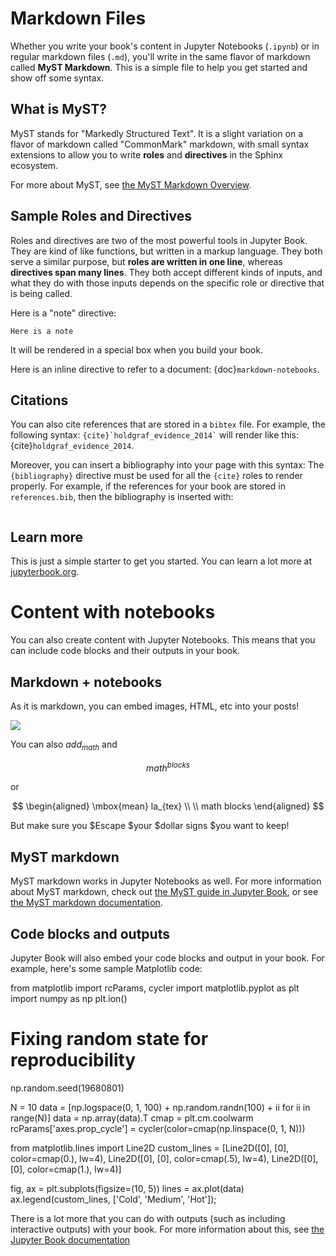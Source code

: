 # Markdown Files

Whether you write your book's content in Jupyter Notebooks (`.ipynb`) or
in regular markdown files (`.md`), you'll write in the same flavor of markdown
called **MyST Markdown**.
This is a simple file to help you get started and show off some syntax.

## What is MyST?

MyST stands for "Markedly Structured Text". It
is a slight variation on a flavor of markdown called "CommonMark" markdown,
with small syntax extensions to allow you to write **roles** and **directives**
in the Sphinx ecosystem.

For more about MyST, see [the MyST Markdown Overview](https://jupyterbook.org/content/myst.html).

## Sample Roles and Directives

Roles and directives are two of the most powerful tools in Jupyter Book. They
are kind of like functions, but written in a markup language. They both
serve a similar purpose, but **roles are written in one line**, whereas
**directives span many lines**. They both accept different kinds of inputs,
and what they do with those inputs depends on the specific role or directive
that is being called.

Here is a "note" directive:

```{note}
Here is a note
```

It will be rendered in a special box when you build your book.

Here is an inline directive to refer to a document: {doc}`markdown-notebooks`.


## Citations

You can also cite references that are stored in a `bibtex` file. For example,
the following syntax: `` {cite}`holdgraf_evidence_2014` `` will render like
this: {cite}`holdgraf_evidence_2014`.

Moreover, you can insert a bibliography into your page with this syntax:
The `{bibliography}` directive must be used for all the `{cite}` roles to
render properly.
For example, if the references for your book are stored in `references.bib`,
then the bibliography is inserted with:

```{bibliography}
```

## Learn more

This is just a simple starter to get you started.
You can learn a lot more at [jupyterbook.org](https://jupyterbook.org).

# Content with notebooks

You can also create content with Jupyter Notebooks. This means that you can include
code blocks and their outputs in your book.

## Markdown + notebooks

As it is markdown, you can embed images, HTML, etc into your posts!

![](https://myst-parser.readthedocs.io/en/latest/_static/logo-wide.svg)

You can also $add_{math}$ and

$$
math^{blocks}
$$

or

$$
\begin{aligned}
\mbox{mean} la_{tex} \\ \\
math blocks
\end{aligned}
$$

But make sure you \$Escape \$your \$dollar signs \$you want to keep!

## MyST markdown

MyST markdown works in Jupyter Notebooks as well. For more information about MyST markdown, check
out [the MyST guide in Jupyter Book](https://jupyterbook.org/content/myst.html),
or see [the MyST markdown documentation](https://myst-parser.readthedocs.io/en/latest/).

## Code blocks and outputs

Jupyter Book will also embed your code blocks and output in your book.
For example, here's some sample Matplotlib code:

from matplotlib import rcParams, cycler
import matplotlib.pyplot as plt
import numpy as np
plt.ion()

# Fixing random state for reproducibility
np.random.seed(19680801)

N = 10
data = [np.logspace(0, 1, 100) + np.random.randn(100) + ii for ii in range(N)]
data = np.array(data).T
cmap = plt.cm.coolwarm
rcParams['axes.prop_cycle'] = cycler(color=cmap(np.linspace(0, 1, N)))


from matplotlib.lines import Line2D
custom_lines = [Line2D([0], [0], color=cmap(0.), lw=4),
                Line2D([0], [0], color=cmap(.5), lw=4),
                Line2D([0], [0], color=cmap(1.), lw=4)]

fig, ax = plt.subplots(figsize=(10, 5))
lines = ax.plot(data)
ax.legend(custom_lines, ['Cold', 'Medium', 'Hot']);

There is a lot more that you can do with outputs (such as including interactive outputs)
with your book. For more information about this, see [the Jupyter Book documentation](https://jupyterbook.org)
